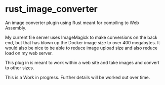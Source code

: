 # rust_image_converter

An image converter plugin using Rust meant for compiling to Web Assembly.

My current file server uses ImageMagick to make conversions on the back end, but that has blown up the Docker image size to over 400 megabytes. It would also be nice to be able to reduce image upload size and also reduce load on my web server.

This plug in is meant to work within a web site and take images and convert to other sizes.

This is a Work in progress. Further details will be worked out over time.